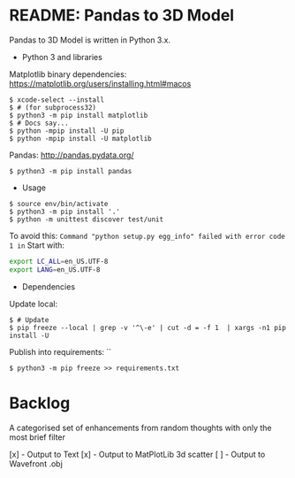 # README: Pandas to 3D Model #

Pandas to 3D Model is written in Python 3.x.

* Python 3 and libraries

Matplotlib binary dependencies:
https://matplotlib.org/users/installing.html#macos
```shell
$ xcode-select --install
$ # (for subprocess32)
$ python3 -m pip install matplotlib
$ # Docs say...
$ python -mpip install -U pip
$ python -mpip install -U matplotlib

```

Pandas:
http://pandas.pydata.org/
```shell
$ python3 -m pip install pandas

```

* Usage

```shell
$ source env/bin/activate
$ python3 -m pip install '.'
$ python -m unittest discover test/unit
```

To avoid this:
`Command "python setup.py egg_info" failed with error code 1 in`
Start with:
```bash
export LC_ALL=en_US.UTF-8
export LANG=en_US.UTF-8
```

* Dependencies

Update local:
```shell
$ # Update
$ pip freeze --local | grep -v '^\-e' | cut -d = -f 1  | xargs -n1 pip install -U

```

Publish into requirements: ``
```shell
$ python3 -m pip freeze >> requirements.txt

```

Backlog
=======

A categorised set of enhancements from random thoughts with only the most brief filter

[x] - Output to Text
[x] - Output to MatPlotLib 3d scatter
[ ] - Output to Wavefront .obj
